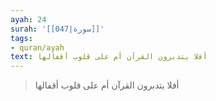 ```yaml
---
ayah: 24
surah: '[[047|سورة]]'
tags:
- quran/ayah
text: أفلا يتدبرون القرآن أم على قلوب أقفالها
---
```

> أفلا يتدبرون القرآن أم على قلوب أقفالها
